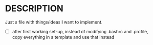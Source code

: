 # DESCRIPTION

Just a file with things/ideas I want to implement.

- [ ] after first working set-up, instead of modifying .bashrc and .profile, copy everything in a template and use that instead
